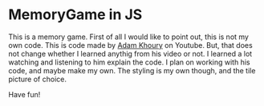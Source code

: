 # MemoryGame in JS

This is a memory game. First of all I would like to point out, this is not my own code. This is code made by [Adam Khoury](https://www.youtube.com/watch?v=c_ohDPWmsM0&t=1s) on Youtube. But, that does not change whether I learned anythig from his video or not. I learned a lot watching and listening to him explain the code. I plan on working with his code, and maybe make my own. The styling is my own though, and the tile picture of choice.

Have fun!
